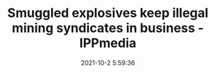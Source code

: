 ---
"title": "Smuggled explosives keep illegal mining syndicates in business - IPPmedia"
"date": "2021-10-2 5:59:36"
"feed_name": "GOOGLENEWSMINING"
"feed_website": "https://news.google.com/search?q=mining%2Bincident&hl=en-US&gl=US&ceid=US:en"
"feed_rss": "https://news.google.com/rss/search?q=mining%2Bincident&hl=en-US&gl=US&ceid=US:en"
"link": "https://www.ippmedia.com/en/features/smuggled-explosives-keep-illegal-mining-syndicates-business"
"source": "{'href': 'https://www.ippmedia.com', 'title': 'IPPmedia'}"
"file": "_posts/2021-1-1-e7a08ebca54e1ad9e040ebe6a3efccf7d10afeff.md"
"accident": "0"
"drilling": "0"
"dead": "0"
"injured": "0"
"arrested": "0"
"where": "unknown site"
"causes": "unknown"
"place": "unknown place"
---